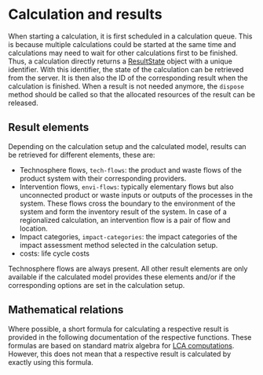 # Calculation and results

When starting a calculation, it is first scheduled in a calculation queue. This
is because multiple calculations could be started at the same time and
calculations may need to wait for other calculations first to be finished. Thus,
a calculation directly returns a [ResultState](http://greendelta.github.io/olca-schema/classes/ResultState.html) object with a unique identifier. With this identifier, the state of the calculation can be retrieved from the server. It is then also the ID of the corresponding result when the calculation is finished. When a result is not needed anymore, the `dispose` method should be called so that the allocated resources of the result can be released.

## Result elements

Depending on the calculation setup and the calculated model, results can be
retrieved for different elements, these are:

* Technosphere flows, `tech-flows`: the product and waste flows of the product
  system with their corresponding providers.
* Intervention flows, `envi-flows`: typically elementary flows but also
  unconnected product or waste inputs or outputs of the processes in the system.
  These flows cross the boundary to the environment of the system and form the
  inventory result of the system. In case of a regionalized calculation, an
  intervention flow is a pair of flow and location.
* Impact categories, `impact-categories`: the impact categories of the impact
  assessment method selected in the calculation setup.
* costs: life cycle costs

Technosphere flows are always present. All other result elements are only
available if the calculated model provides these elements and/or if the
corresponding options are set in the calculation setup.

## Mathematical relations

Where possible, a short formula for calculating a respective result is provided
in the following documentation of the respective functions. These formulas are based on standard matrix algebra for [LCA
computations](https://link.springer.com/book/10.1007/978-94-015-9900-9).
However, this does not mean that a respective result is calculated by exactly
using this formula.
